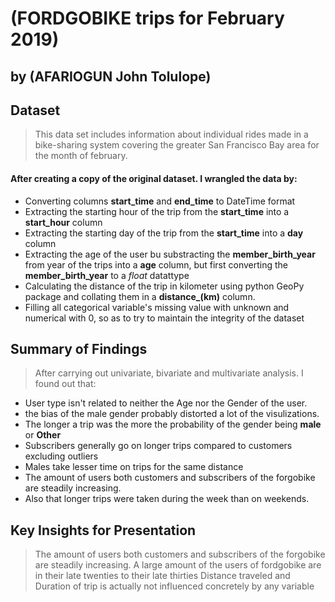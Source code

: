 # (FORDGOBIKE trips for February 2019)
## by (AFARIOGUN John Tolulope)


## Dataset

> This data set includes information about individual rides made in a bike-sharing system covering the greater San Francisco Bay area for the month of february.

#### After creating a copy of the original dataset. I wrangled the data by:
- Converting columns **start_time** and **end_time** to DateTime format
- Extracting the starting hour of the trip from the **start_time** into a **start_hour** column
- Extracting the starting day of the trip from the **start_time** into a **day** column
- Extracting the age of the user bu substracting the **member_birth_year** from year of the trips  into a **age** column, but first converting the **member_birth_year** to a *float* datattype
- Calculating the distance of the trip in kilometer using python GeoPy package and collating them in a **distance_(km)** column.
- Filling all categorical variable's missing value with unknown and numerical with 0, so as to try to maintain the integrity of the dataset

## Summary of Findings

> After carrying out univariate, bivariate and multivariate analysis. I found out that:
- User type isn't related to neither the Age nor the Gender of the user.
- the bias of the male gender probably distorted a lot of the visulizations.
- The longer a trip was the more the probability of the gender being **male** or **Other**
- Subscribers generally go on longer trips compared to customers excluding outliers
- Males take lesser time on trips for the same distance
- The amount of users both customers and subscribers of the forgobike are steadily increasing.
- Also that longer trips were taken during the week than on weekends.


## Key Insights for Presentation

> The amount of users both customers and subscribers of the forgobike are steadily increasing. 
> A large amount of the users of fordgobike are in their late twenties to their late thirties
> Distance traveled and Duration of trip is actually not influenced concretely by any variable
